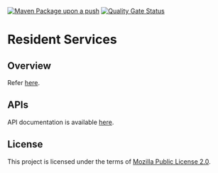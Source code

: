 
[![Maven Package upon a push](https://github.com/mosip/resident-services/actions/workflows/push_trigger.yml/badge.svg?branch=release-1.2.0.1)](https://github.com/mosip/resident-services/actions/workflows/push_trigger.yml)
[![Quality Gate Status](https://sonarcloud.io/api/project_badges/measure?project=mosip_resident-services&id=mosip_resident-services&branch=release-1.2.0.1&metric=alert_status)](https://sonarcloud.io/dashboard?id=mosip_resident-services&branch=release-1.2.0.1)

# Resident Services
## Overview
Refer [here](https://docs.mosip.io/1.2.0/modules/resident-services).

## APIs
API documentation is available [here](https://docs.mosip.io/1.2.0/api).

## License
This project is licensed under the terms of [Mozilla Public License 2.0](LICENSE).


